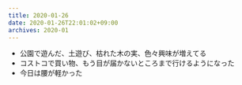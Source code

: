 ```yaml
---
title: 2020-01-26
date: 2020-01-26T22:01:02+09:00
archives: 2020-01
---
```


- 公園で遊んだ、土遊び、枯れた木の実、色々興味が増えてる
- コストコで買い物、もう目が届かないところまで行けるようになった
- 今日は腰が軽かった